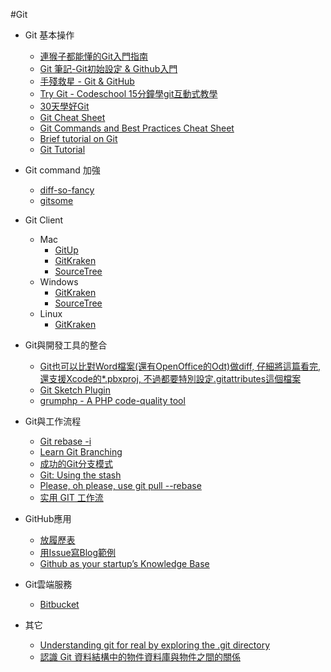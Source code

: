 #Git
- Git 基本操作
  - [連猴子都能懂的Git入門指南](https://backlogtool.com/git-guide/tw/)
  - [Git 筆記-Git初始設定 & Github入門](http://tech.marsw.tw/blog/2013/08/16/git-notes-github)
  - [手殘救星 - Git & GitHub](http://note.drx.tw/2015/05/git-and-github-basic-with-sourcetree.html)
  - [Try Git - Codeschool 15分鐘學git互動式教學](https://try.github.io/levels/1/challenges/1)
  - [30天學好Git](https://github.com/doggy8088/Learn-Git-in-30-days)
  - [Git Cheat Sheet](https://github.com/hbons/git-cheat-sheet)
  - [Git Commands and Best Practices Cheat Sheet](http://zeroturnaround.com/rebellabs/git-commands-and-best-practices-cheat-sheet/)
  - [Brief tutorial on Git](http://www.slideshare.net/shengwen1997/brief-tutorial-on-git)
  - [Git Tutorial](https://ihower.tw/blog/archives/6696)
  
- Git command 加強
  - [diff-so-fancy](https://github.com/so-fancy/diff-so-fancy)
  - [gitsome](https://github.com/donnemartin/gitsome)
  
- Git Client
  - Mac
    - [GitUp](http://gitup.co/)
    - [GitKraken](https://www.gitkraken.com)
    - [SourceTree](https://www.sourcetreeapp.com)
  - Windows
    - [GitKraken](https://www.gitkraken.com)
    - [SourceTree](https://www.sourcetreeapp.com)
  - Linux
    - [GitKraken](https://www.gitkraken.com)
  
    
- Git與開發工具的整合
  - [Git也可以比對Word檔案(還有OpenOffice的Odt)做diff, 仔細將這篇看完, 還支援Xcode的*.pbxproj, 不過都要特別設定.gitattributes這個檔案](https://git-scm.com/book/zh-tw/v1/Git-客製化-Git-屬性)
  - [Git Sketch Plugin](http://mathieudutour.github.io/git-sketch-plugin/)
  - [grumphp - A PHP code-quality tool](https://github.com/phpro/grumphp/)
  
- Git與工作流程
  - [Git rebase -i](http://www.slideshare.net/cha122977/git-rebase-i)
  - [Learn Git Branching](http://pcottle.github.io/learnGitBranching/)
  - [成功的Git分支模式](http://blog.buginception.com/blog/2012/10/13/recap-git-branching-model/)
  - [Git: Using the stash](https://ariejan.net/2008/04/23/git-using-the-stash/)
  - [Please, oh please, use git pull --rebase](https://coderwall.com/p/7aymfa/please-oh-please-use-git-pull-rebase)
  - [实用 GIT 工作流](http://yedingding.com/2013/09/11/practical-git-flow-for-startups.html)

- GitHub應用
  - [放履歷表](https://github.com/deedy/Deedy-Resume)
  - [用Issue寫Blog範例](http://www.evanlin.com/about-blog-on-github-issue/)
  - [Github as your startup’s Knowledge Base](https://medium.com/translate-engineer-error/github-as-your-startups-knowledge-base-650855a7977c#.nxysj32kj)
  
- Git雲端服務
  - [Bitbucket](https://bitbucket.org/)
  
- 其它
  - [Understanding git for real by exploring the .git directory](https://medium.freecodecamp.com/understanding-git-for-real-by-exploring-the-git-directory-1e079c15b807#.gok1b7xn7)
  - [認識 Git 資料結構中的物件資料庫與物件之間的關係](https://www.youtube.com/watch?v=PZbSRy_ow0U)
  
  
